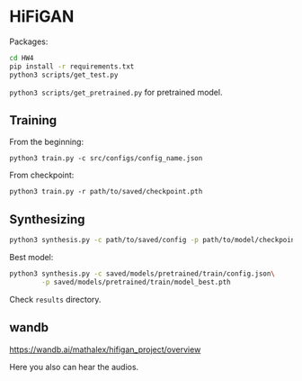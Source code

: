 # HiFiGAN

Packages:

```bash
cd HW4
pip install -r requirements.txt
python3 scripts/get_test.py
```

`python3 scripts/get_pretrained.py` for pretrained model.

## Training

From the beginning:
```
python3 train.py -c src/configs/config_name.json
```

From checkpoint:

```
python3 train.py -r path/to/saved/checkpoint.pth
```

## Synthesizing

```bash
python3 synthesis.py -c path/to/saved/config -p path/to/model/checkpoint
```

Best model:

```bash
python3 synthesis.py -c saved/models/pretrained/train/config.json\
        -p saved/models/pretrained/train/model_best.pth
```

Check `results` directory.

## wandb

https://wandb.ai/mathalex/hifigan_project/overview

Here you also can hear the audios.
